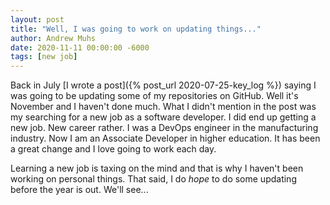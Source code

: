 ```yaml
---
layout: post
title: "Well, I was going to work on updating things..."
author: Andrew Muhs
date: 2020-11-11 00:00:00 -6000
tags: [new job]
---
```


Back in July [I wrote a post]({% post_url 2020-07-25-key_log %}) saying I was going to be updating some of my repositories on GitHub. Well it's November and I haven't done much. What I didn't mention in the post was my searching for a new job as a software developer. I did end up getting a new job. New career rather. I was a DevOps engineer in the manufacturing industry. Now I am an Associate Developer in higher education. It has been a great change and I love going to work each day.

Learning a new job is taxing on the mind and that is why I haven't been working on personal things. That said, I do _hope_ to do some updating before the year is out. We'll see...
